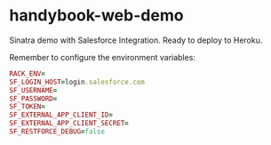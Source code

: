 handybook-web-demo
========================

Sinatra demo with Salesforce Integration. Ready to deploy to Heroku.

Remember to configure the environment variables:

```ruby
RACK_ENV=
SF_LOGIN_HOST=login.salesforce.com
SF_USERNAME=
SF_PASSWORD=
SF_TOKEN=
SF_EXTERNAL_APP_CLIENT_ID=
SF_EXTERNAL_APP_CLIENT_SECRET=
SF_RESTFORCE_DEBUG=false
```